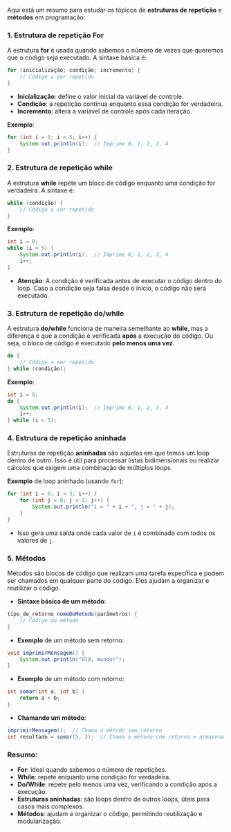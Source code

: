 
Aqui está um resumo para estudar os tópicos de **estruturas de repetição** e **métodos** em programação:

### 1. Estrutura de repetição **For**

A estrutura **for** é usada quando sabemos o número de vezes que queremos que o código seja executado. A sintaxe básica é:

```java
for (inicialização; condição; incremento) {
    // Código a ser repetido
}
```

- **Inicialização**: define o valor inicial da variável de controle.
- **Condição**: a repetição continua enquanto essa condição for verdadeira.
- **Incremento**: altera a variável de controle após cada iteração.

**Exemplo**:

```java
for (int i = 0; i < 5; i++) {
    System.out.println(i);  // Imprime 0, 1, 2, 3, 4
}
```

### 2. Estrutura de repetição **while**

A estrutura **while** repete um bloco de código enquanto uma condição for verdadeira. A sintaxe é:

```java
while (condição) {
    // Código a ser repetido
}
```

**Exemplo**:

```java
int i = 0;
while (i < 5) {
    System.out.println(i);  // Imprime 0, 1, 2, 3, 4
    i++;
}
```

- **Atenção**: A condição é verificada antes de executar o código dentro do loop. Caso a condição seja falsa desde o início, o código não será executado.

### 3. Estrutura de repetição **do/while**

A estrutura **do/while** funciona de maneira semelhante ao **while**, mas a diferença é que a condição é verificada **após** a execução do código. Ou seja, o bloco de código é executado **pelo menos uma vez**.

```java
do {
    // Código a ser repetido
} while (condição);
```

**Exemplo**:

```java
int i = 0;
do {
    System.out.println(i);  // Imprime 0, 1, 2, 3, 4
    i++;
} while (i < 5);
```

### 4. Estrutura de repetição **aninhada**

Estruturas de repetição **aninhadas** são aquelas em que temos um loop dentro de outro. Isso é útil para processar listas bidimensionais ou realizar cálculos que exigem uma combinação de múltiplos loops.

**Exemplo** de loop aninhado (usando `for`):

```java
for (int i = 0; i < 3; i++) {
    for (int j = 0; j < 3; j++) {
        System.out.println("i = " + i + ", j = " + j);
    }
}
```

- Isso gera uma saída onde cada valor de `i` é combinado com todos os valores de `j`.

### 5. **Métodos**

Métodos são blocos de código que realizam uma tarefa específica e podem ser chamados em qualquer parte do código. Eles ajudam a organizar e reutilizar o código.

- **Sintaxe básica de um método**:

```java
tipo_de_retorno nomeDoMetodo(parâmetros) {
    // Código do método
}
```

- **Exemplo** de um método sem retorno:

```java
void imprimirMensagem() {
    System.out.println("Olá, mundo!");
}
```

- **Exemplo** de um método com retorno:

```java
int somar(int a, int b) {
    return a + b;
}
```

- **Chamando um método**:

```java
imprimirMensagem();  // Chama o método sem retorno
int resultado = somar(5, 3);  // Chama o método com retorno e armazena o resultado
```

### Resumo:

- **For**: ideal quando sabemos o número de repetições.
- **While**: repete enquanto uma condição for verdadeira.
- **Do/While**: repete pelo menos uma vez, verificando a condição após a execução.
- **Estruturas aninhadas**: são loops dentro de outros loops, úteis para casos mais complexos.
- **Métodos**: ajudam a organizar o código, permitindo reutilização e modularização.
